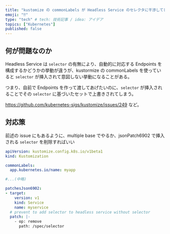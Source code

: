 ```yaml
---
title: "kustomize の commonLabels が Headless Service のセレクタに干渉してしまうのを回避する"
emoji: "‼"
type: "tech" # tech: 技術記事 / idea: アイデア
topics: ["Kubernetes"]
published: false
---
```


## 何が問題なのか

Headless Service は `selector` の有無により、自動的に対応する Endpoints を構成するかどうかの挙動が違うが、kustormize の commonLabels を使っていると `selector` が挿入されて意図しない挙動になることがある。

つまり、自前で Endpoints を作って渡してあげたいのに、`selector` が挿入されることでその `selector` に基づいたセットで上書きされてしまう。

https://github.com/kubernetes-sigs/kustomize/issues/249 など。

## 対応策

前述の issue にもあるように、multiple base でやるか、jsonPatch6902 で挿入される `selector` を削除すればいい

```yaml:kustomization.yaml
apiVersion: kustomize.config.k8s.io/v1beta1
kind: Kustomization

commonLabels:
  app.kubernetes.io/name: myapp

#...(中略)

patchesJson6902:
- target:
    version: v1
    kind: Service
    name: myservice
  # prevent to add selector to headless service without selector
  patch: |-
    - op: remove
      path: /spec/selector
```